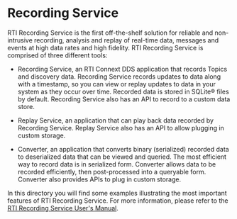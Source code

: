 # Recording Service

RTI Recording Service is the first off-the-shelf solution for reliable and
non-intrusive recording, analysis and replay of real-time data, messages and
events at high data rates and high fidelity. RTI Recording Service is comprised
of three different tools:

-   Recording Service, an RTI Connext DDS application that records Topics and
    discovery data. Recording Service records updates to data along with a
    timestamp, so you can view or replay updates to data in your system as they
    occur over time. Recorded data is stored in SQLite® files by default.
    Recording Service also has an API to record to a custom data store.

-   Replay Service, an application that can play back data recorded by
    Recording Service. Replay Service also has an API to allow plugging in
    custom storage.

-   Converter, an application that converts binary (serialized) recorded data
    to deserialized data that can be viewed and queried. The most efficient way
    to record data is in serialized form. Converter allows data to be recorded
    efficiently, then post-processed into a queryable form. Converter also
    provides APIs to plug in custom storage.

In this directory you will find some examples illustrating the most important
features of RTI Recording Service. For more information, please refer to the
[RTI Recording Service User's Manual](https://community.rti.com/static/documentation/connext-dds/6.1.1/doc/manuals/connext_dds_professional/services/recording_service/introduction.html).
